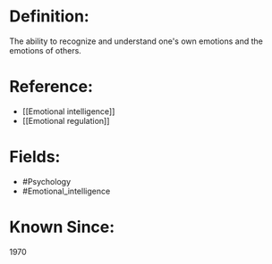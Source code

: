 

# Definition:
The ability to recognize and understand one's own emotions and the emotions of others.

# Reference:
- [[Emotional intelligence]]
- [[Emotional regulation]]

# Fields: 
- #Psychology
- #Emotional_intelligence

# Known Since:
1970

